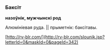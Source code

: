 ### Баксіт
**назоўнік, мужчынскі род**

Алюмініевая руда. || прыметнік: баксітавы.

<a rel="author">[http://rv-blr.com/](http://rv-blr.com/slounik.jsp?letterId=0&maskId=0&pageId=342)</a>
